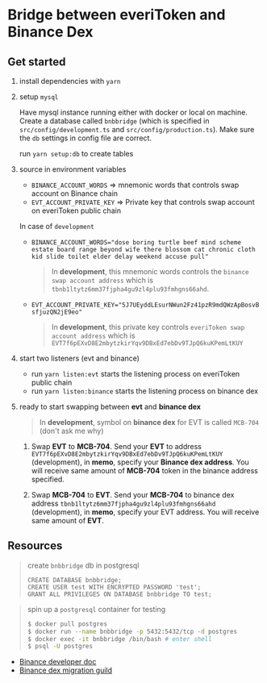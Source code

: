 # Bridge between everiToken and Binance Dex

## Get started

1. install dependencies with `yarn`

2. setup `mysql`

   Have mysql instance running either with docker or local on machine. Create a database called `bnbbridge` (which is specified in `src/config/development.ts` and `src/config/production.ts`). Make sure the `db` settings in config file are correct.

   run `yarn setup:db` to create tables

3. source in environment variables

   - `BINANCE_ACCOUNT_WORDS` => mnemonic words that controls swap account on Binance chain
   - `EVT_ACCOUNT_PRIVATE_KEY` => Private key that controls swap account on everiToken public chain

   In case of `development`

   - `BINANCE_ACCOUNT_WORDS="dose boring turtle beef mind scheme estate board range beyond wife there blossom cat chronic cloth kid slide toilet elder delay weekend accuse pull"`

     > In **development**, this mnemonic words controls the `binance swap account address` which is `tbnb1ltytz6mm37fjpha4gu9zl4plu93fmhgns66ahd`.

   - `EVT_ACCOUNT_PRIVATE_KEY="5J7UEyddLEsurNWun2Fz41pzR9mdQWzApBosvBsfjuzQN2jE9eo"`
     > In **development**, this private key controls `everiToken swap account address` which is `EVT7f6pEXvD8E2mbytzkirYqv9DBxEd7ebDv9TJpQ6kuKPemLtKUY`

4. start two listeners (evt and binance)

   - run `yarn listen:evt` starts the listening process on everiToken public chain
   - run `yarn listen:binance` starts the listening process on binance dex

5. ready to start swapping between **evt** and **binance dex**

   > In **development**, symbol on **binance dex** for EVT is called `MCB-704` (don't ask me why)

   1. Swap **EVT** to **MCB-704**. Send your **EVT** to address `EVT7f6pEXvD8E2mbytzkirYqv9DBxEd7ebDv9TJpQ6kuKPemLtKUY` (development), in **memo**, specify your **Binance dex address**. You will receive same amount of **MCB-704** token in the binance address specified.

   2. Swap **MCB-704** to **EVT**. Send your **MCB-704** to binance dex address `tbnb1ltytz6mm37fjpha4gu9zl4plu93fmhgns66ahd` (development), in **memo**, specify your EVT address. You will receive same amount of **EVT**.

## Resources

> create `bnbbridge` db in postgresql
>
> ```postgresql
> CREATE DATABASE bnbbridge;
> CREATE USER test WITH ENCRYPTED PASSWORD 'test';
> GRANT ALL PRIVILEGES ON DATABASE bnbbridge TO test;
> ```

> spin up a `postgresql` container for testing
>
> ```bash
> $ docker pull postgres
> $ docker run --name bnbbridge -p 5432:5432/tcp -d postgres
> $ docker exec -it bnbbridge /bin/bash # enter shell
> $ psql -U postgres
> ```

- [Binance developer doc](https://docs.binance.org/index.html)
- [Binance dex migration guild](https://community.binance.org/topic/196/listing-migration-process-on-binance-chain)
